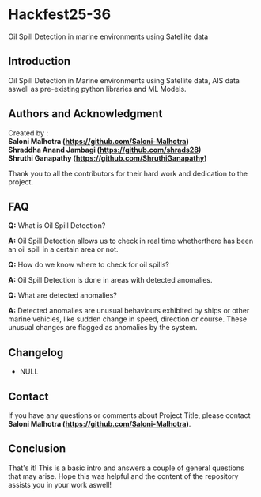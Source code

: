 # Hackfest25-36
Oil Spill Detection in marine environments using Satellite data

## **Introduction**

Oil Spill Detection in Marine environments using Satellite data, AIS data aswell as pre-existing python libraries and ML Models.

## **Authors and Acknowledgment**

Created by : <br/>
**Saloni Malhotra (https://github.com/Saloni-Malhotra)** <br/>
**Shraddha Anand Jambagi (https://github.com/shrads28)** <br/>
**Shruthi Ganapathy (https://github.com/ShruthiGanapathy)** <br/>

Thank you to all the contributors for their hard work and dedication to the project.

## **FAQ**

**Q:** What is Oil Spill Detection?

**A:** Oil Spill Detection allows us to check in real time whetherthere has been an oil spill in a certain area or not.

**Q:** How do we know where to check for oil spills?

**A:** Oil Spill Detection is done in areas with detected anomalies.

**Q:** What are detected anomalies?

**A:** Detected anomalies are unusual behaviours exhibited by ships or other marine vehicles, like sudden change in speed, direction or course. These unusual changes are flagged as anomalies by the system.

## **Changelog**

- NULL

## **Contact**

If you have any questions or comments about Project Title, please contact **Saloni Malhotra (https://github.com/Saloni-Malhotra)**.

## **Conclusion**

That's it! This is a basic intro and answers a couple of general questions that may arise. Hope this was helpful and the content of the repository assists you in your work aswell!
